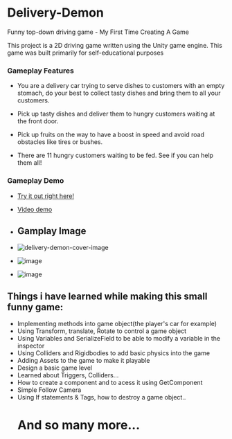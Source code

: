 # Delivery-Demon
Funny top-down driving game - My First Time Creating A Game

This project is a 2D driving game written using the Unity game engine. This game was built primarily for self-educational purposes

### Gameplay Features

- You are a delivery car trying to serve dishes to customers with an empty stomach, do your best to collect tasty dishes and bring them to all your customers. 

- Pick up tasty dishes and deliver them to hungry customers waiting at the front door.

- Pick up fruits on the way to have a boost in speed and avoid road obstacles like tires or bushes.

- There are 11 hungry customers waiting to be fed. See if you can help them all!

### Gameplay Demo 
- [Try it out right here!](https://lady-killer.itch.io/jell-o-delivery)
- [Video demo](https://drive.google.com/file/d/1pwZKYZGwVqm4CAsC4BgrkO8bta978qKK/preview)

- ## Gamplay Image
- ![delivery-demon-cover-image](https://github.com/LadyKillerr/Delivery-Demon/assets/107382099/2ef7776b-f8e4-47e5-9604-a47e66b7e731)
- ![image](https://github.com/LadyKillerr/Delivery-Demon/assets/107382099/7e3251dc-2b2d-4472-b44f-a2bb0bd0f1bf)
- ![image](https://github.com/LadyKillerr/Delivery-Demon/assets/107382099/0a31f3ab-6eb9-4587-89b6-022339f8708a)

## Things i have learned while making this small funny game: 
- Implementing methods into game object(the player's car for example)
- Using Transform, translate, Rotate to control a game object
- Using Variables and SerializeField to be able to modify a variable in the inspector
- Using Colliders and Rigidbodies to add basic physics into the game
- Adding Assets to the game to make it playable
- Design a basic game level
- Learned about Triggers, Colliders...
- How to create a component and to acess it using GetComponent
- Simple Follow Camera
- Using If statements & Tags, how to destroy a game object..
  # And so many more...
